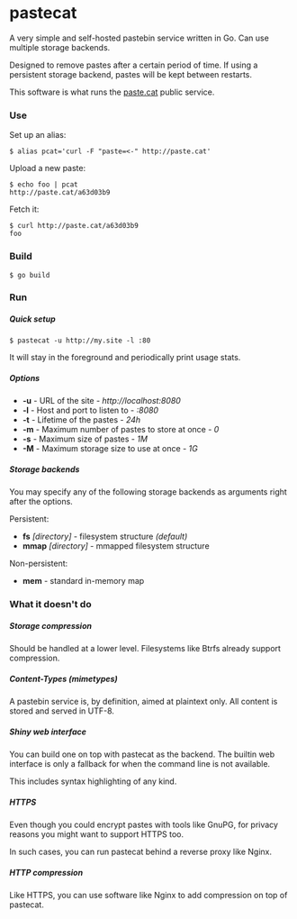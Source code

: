 # pastecat

A very simple and self-hosted pastebin service written in Go. Can use multiple
storage backends.

Designed to remove pastes after a certain period of time. If using a
persistent storage backend, pastes will be kept between restarts.

This software is what runs the [paste.cat](http://paste.cat) public service.

### Use

Set up an alias:

	$ alias pcat='curl -F "paste=<-" http://paste.cat'

Upload a new paste:

	$ echo foo | pcat
	http://paste.cat/a63d03b9

Fetch it:

	$ curl http://paste.cat/a63d03b9
	foo

### Build

	$ go build

### Run

##### Quick setup

	$ pastecat -u http://my.site -l :80

It will stay in the foreground and periodically print usage stats.

##### Options

* **-u** - URL of the site - *http://localhost:8080*
* **-l** - Host and port to listen to - *:8080*
* **-t** - Lifetime of the pastes - *24h*
* **-m** - Maximum number of pastes to store at once - *0*
* **-s** - Maximum size of pastes - *1M*
* **-M** - Maximum storage size to use at once - *1G*

##### Storage backends

You may specify any of the following storage backends as arguments right after
the options.

Persistent:

* **fs** *[directory]* - filesystem structure *(default)*
* **mmap** *[directory]* - mmapped filesystem structure

Non-persistent:

* **mem** - standard in-memory map

### What it doesn't do

##### Storage compression

Should be handled at a lower level. Filesystems like Btrfs already support
compression.

##### Content-Types (mimetypes)

A pastebin service is, by definition, aimed at plaintext only. All content is
stored and served in UTF-8.

##### Shiny web interface

You can build one on top with pastecat as the backend. The builtin web
interface is only a fallback for when the command line is not available.

This includes syntax highlighting of any kind.

##### HTTPS

Even though you could encrypt pastes with tools like GnuPG, for privacy
reasons you might want to support HTTPS too.

In such cases, you can run pastecat behind a reverse proxy like Nginx.

##### HTTP compression

Like HTTPS, you can use software like Nginx to add compression on top of
pastecat.
